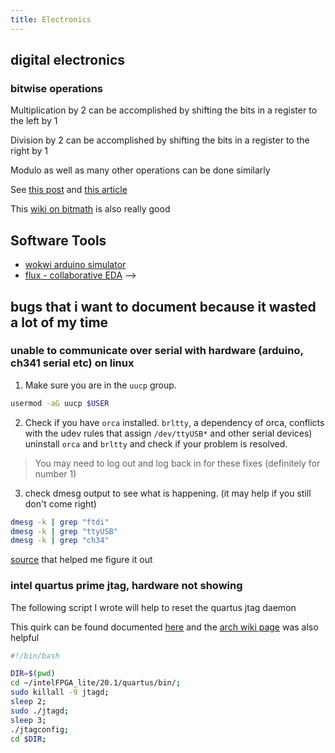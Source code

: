 ```yaml
---
title: Electronics
---
```

<!--
This is where I try to store all the information that I frequently forget or need a refresher on.

## connectors

crimp connectors often have a lip that can be pressed in order to remove the wires from the connector.

some common connectors are:

- jst
- dupont
- molex

[This video](https://www.youtube.com/watch?v=GZOh1NzqzzU) is a very thorough explanation of how to crimp many types of connectors.

-->
## digital electronics

### bitwise operations

Multiplication by 2 can be accomplished by shifting the bits in a register to the left by 1

Division by 2 can be accomplished by shifting the bits in a register to the right by 1

Modulo as well as many other operations can be done similarly

See [this post](https://mastodon.social/@elbosso/106767096728015399) and [this article](https://graphics.stanford.edu/~seander/bithacks.html)

This [wiki on bitmath](https://bisqwit.iki.fi/story/howto/bitmath/) is also really good

## Software Tools

- [wokwi arduino simulator](https://wokwi.com/)
- [flux - collaborative EDA](https://www.flux.ai/p)
-->

## bugs that i want to document because it wasted a lot of my time

### unable to communicate over serial with hardware (arduino, ch341 serial etc) on linux

1. Make sure you are in the ``uucp`` group.

```bash
usermod -aG uucp $USER
```

2. Check if you have ``orca`` installed. ``brltty``, a dependency of orca, conflicts with the udev rules that assign ``/dev/ttyUSB*`` and other serial devices) uninstall ``orca`` and ``brltty`` and check if your problem is resolved.

> You may need to log out and log back in for these fixes (definitely for number 1)

3. check dmesg output to see what is happening. (it may help if you still don't come right)

```bash
dmesg -k | grep "ftdi"
dmesg -k | grep "ttyUSB"
dmesg -k | grep "ch34"
```

[source](https://www.ftdichip.com/Support/Documents/TechnicalNotes/TN_102_Customising_FTDI_VID_PID_In_Linux(FT_000081).pdf) that helped me figure it out

### intel quartus prime jtag, hardware not showing

The following script I wrote will help to reset the quartus jtag daemon

This quirk can be found documented [here](https://ecen3350.rocks/static/usb-blaster.pdf) and the [arch wiki page](https://wiki.archlinux.org/title/Intel_Quartus_Prime#Error_when_scanning_hardware_-_Server_error) was also helpful

```bash
#!/bin/bash

DIR=$(pwd)
cd ~/intelFPGA_lite/20.1/quartus/bin/;
sudo killall -9 jtagd;
sleep 2;
sudo ./jtagd;
sleep 3;
./jtagconfig;
cd $DIR;
```
